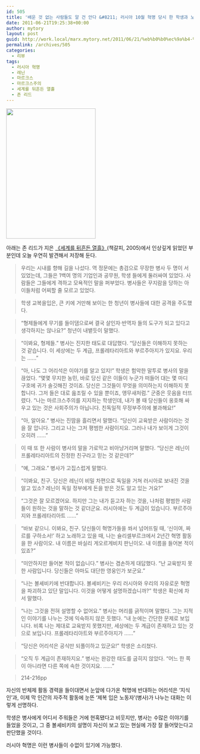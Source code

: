 ```yaml
---
id: 505
title: '배운 것 없는 사람들도 알 건 안다 &#8211; 러시아 10월 혁명 당시 한 학생과 노동자의 논쟁'
date: 2011-06-21T19:25:38+00:00
author: mytory
layout: post
guid: http://work.local/marx.mytory.net/2011/06/21/%eb%b0%b0%ec%9a%b4-%ea%b2%83-%ec%97%86%eb%8a%94-%ec%82%ac%eb%9e%8c%eb%93%a4%eb%8f%84-%ec%95%8c-%ea%b1%b4-%ec%95%88%eb%8b%a4-%eb%9f%ac%ec%8b%9c%ec%95%84-10%ec%9b%94-%ed%98%81%eb%aa%85-%eb%8b%b9/
permalink: /archives/505
categories:
  - 리뷰
tags:
  - 러시아 혁명
  - 레닌
  - 마르크스
  - 마르크스주의
  - 세계를 뒤흔든 열흘
  - 존 리드
---
```

<img src="http://work.local/marx.mytory.net/wp-content/uploads/1/cfile29.uf.145174574E00EFFC1658DE.jpg" class="aligncenter" width="240" height="350" alt="" filename="cfile29.uf.145174574E00EFFC1658DE.jpg" filemime="" />


  


아래는 존 리드가 지은&nbsp;<A title="[http://wspaper.org/article/2208]로 이동합니다." href="http://wspaper.org/article/2208" target=_blank>《세계를 뒤흔든 열흘》</A>(책갈피, 2005)에서 인상깊게 읽었던 부분인데 오늘 우연히 발견해서 저장해 둔다.


  


> 
  
> 
> 
> 우리는 시내를 향해 길을 나섰다. 역 정문에는 총검으로 무장한 병사 두 명이 서 있었는데, 그들은 1백여 명의 기업인과 공무원, 학생 들에게 둘러싸여 있었다. 사람들은 그들에게 격하고 모욕적인 말을 퍼부었다. 병사들은 꾸지람을 당하는 아이들처럼 어찌할 줄 모르고 있었다.
> 
> 
  
> 
> 
> 학생 교복을입은, 큰 키에 거만해 보이는 한 청년이 병사들에 대한 공격을 주도했다.
> 
> 
  
> 
> 
> “형제들에게 무기를 들이댐으로써 결국 살인자·반역자 들의 도구가 되고 있다고 생각하지는 않나요?” 청년이 내뱉듯이 말했다.
> 
> 
  
> 
> 
> “이봐요, 형제들.” 병사는 진지한 태도로 대답했다. “당신들은 이해하지 못하는 것 같습니다. 이 세상에는 두 계급, 프롤레타리아트와 부르주아지가 있지요. 우리는 ……”
> 
> 
  
> 
> 
> “아, 나도 그 어리석은 이야기를 알고 있지!” 학생은 험악한 말투로 병사의 말을 끊었다. “몇몇 무지한 농민, 바로 당신 같은 이들이 누군가 떠들어 대는 몇 마디 구호에 귀가 솔깃해진 것이죠. 당신은 그것들이 무엇을 의미하는지 이해하지 못합니다. 그저 들은 대로 읊조릴 수 있을 뿐이죠, 앵무새처럼.” 군중은 웃음을 터뜨렸다. “나는 마르크스주의를 지지하는 학생인데, 내가 볼 때 당신들이 옹호해 싸우고 있는 것은 사회주의가 아닙니다. 친독일적 무정부주의에 불과해요!”
> 
> 
  
> 
> 
> “아, 알아요.” 병사는 진땀을 흘리면서 말했다. “당신이 교육받은 사람이라는 것을 잘 압니다. 그리고 나는 그저 평범한 사람이지요. 그러나 내가 보이게 그것이 오히려 ……”
> 
> 
  
> 
> 
> 이 때 또 한 사람이 병사의 말을 가로막고 비아냥거리며 말했다. “당신은 레닌이 프롤레타리아트의 진정한 친구라고 믿는 것 같은데?”
> 
> 
  
> 
> 
> “예, 그래요.” 병사가 고집스럽게 말했다.
> 
> 
  
> 
> 
> “이봐요, 친구. 당신은 레닌이 비밀 차편으로 독일을 거쳐 러시아로 보내진 것을 알고 있소? 레닌이 독일 정부에게 돈을 받은 것도 알고 있는 거요?”
> 
> 
  
> 
> 
> “그것은 잘 모르겠어요. 하지만 그는 내가 듣고자 하는 것을, 나처럼 평범한 사람들이 원하는 것을 말하는 것 같더군요. 러시아에는 두 계급이 있습니다. 부르주아지와 프롤레타리아트 ……”
> 
> 
  
> 
> 
> “바보 같으니. 이봐요, 친구. 당신들이 혁명가들을 쏴서 넘어뜨릴 때, ‘신이여, 짜르를 구하소서!’ 하고 노래하고 있을 때, 나는 슐리셀부르크에서 2년간 혁명 활동을 한 사람이오. 내 이름은 바실리 게오르게비치 판닌이오. 내 이름을 들어본 적이 있죠?”
> 
> 
  
> 
> 
> “미안하지만 들어본 적이 없습니다.” 병사는 겸손하게 대답했다. “난 교육받지 못한 사람입니다. 당신들은 아마도 대단한 영웅인가 보군요.”
> 
> 
  
> 
> 
> “나는 볼셰비키에 반대합니다. 볼셰비키는 우리 러시아와 우리의 자유로운 혁명을 파괴하고 있단 말입니다. 이것을 어떻게 설명하겠습니까?” 학생은 확신에 차서 말했다.
> 
> 
  
> 
> 
> “나는 그것을 전혀 설명할 수 없어요.” 병사는 머리를 긁적이며 말했다. 그는 지적인 이야기를 나누는 것에 익숙하지 않은 듯했다. “내 눈에는 간단한 문제로 보입니다. 비록 나는 제대로 교육받지 못했지만, 세상에는 두 계급이 존재하고 있는 것으로 보입니다. 프롤레타리아트와 부르주아지가 ……”
> 
> 
  
> 
> 
> “당신은 어리석은 공식만 되풀이하고 있군요!” 학생은 소리쳤다.
> 
> 
  
> 
> 
> “오직 두 계급이 존재하지요.” 병사는 완강한 태도를 굽히지 않았다. “어느 한 쪽이 아니라면 다른 쪽에 속한 것이지요. ……”
> 
> 
  
> 
> 
> 214-216pp


  


자신의&nbsp;반체제 활동 경력을 들이대면서 눈앞에 다가온 혁명에 반대하는 어리석은 ‘지식인’과, 이제 막 인간의 자주적 활동에 눈뜬 ‘제복 입은 노동자’(병사)가 나누는 대화는 이렇게 선명하다.


  


학생은 병사에게 어디서 주워들은 거에 현혹됐다고 비웃지만, 병사는 수많은 이야기를 들었을 것이고, 그 중 볼셰비키의 설명이 자신이 보고 있는 현실에 가장 잘 들어맞는다고 판단했을 것이다.


  


러시아 혁명은 이런 병사들이 수없이 있기에 가능했다.
